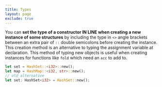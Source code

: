 ```yaml
---
title: Types
layout: page
exclude: true
---
```


You can **set the type of a constructor IN LINE when creating a new instance of some structures** by including the type in `<>` angle brackets between an extra pair of `::` double semicolons before creating the instance. This creation method is an alternative to typing the assignment variable at declaration. This method of typing new objects is useful when creating instances for functions like `fold` which need an `acc` to add to.
```rust
let set = HashSet::<i32>::new();
let map = HashMap::<i32, str>::new();
// old alternative
let set: HashSet<i32> = HashSet::new();
```
<!--stackedit_data:
eyJoaXN0b3J5IjpbMjAzNTQ1MjY4Ml19
-->